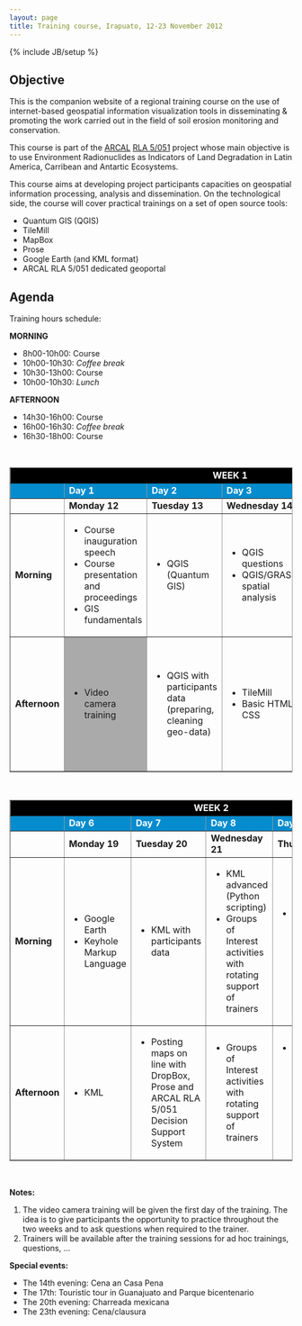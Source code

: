 ```yaml
---
layout: page
title: Training course, Irapuato, 12-23 November 2012
---
```

{% include JB/setup %}

## Objective
This is the companion website of a regional training course on the use of internet-based geospatial information visualization tools in disseminating & promoting the work carried out in the field of soil erosion monitoring and conservation. 

This course is part of the [ARCAL](http://arc.cnea.gov.ar/quees/quees_arcal-a.asp) [RLA 5/051](http://arcal.unsl.edu.ar/) project whose main objective is to use Environment Radionuclides as Indicators of Land Degradation in Latin America, Carribean and Antartic Ecosystems.

This course aims at developing project participants capacities on geospatial information processing, analysis and dissemination. On the technological side, the course will cover practical trainings on a set of open source tools:
* Quantum GIS (QGIS)
* TileMill
* MapBox
* Prose
* Google Earth (and KML format)
* ARCAL RLA 5/051 dedicated geoportal

## Agenda

Training hours schedule:

**MORNING**
* 8h00-10h00: Course
* 10h00-10h30: *Coffee break*
* 10h30-13h00: Course
* 10h00-10h30: *Lunch*

**AFTERNOON**
* 14h30-16h00: Course
* 16h00-16h30: *Coffee break*
* 16h30-18h00: Course


<br/>
<table border='1' bordercolor='#999'>
   <tr>
       <td colspan='6' align='center' bgcolor="#000"><span style='color: #FFF; font-weight:bold'>WEEK 1</span> </td>
  </tr>
  <tr bgcolor='#058cce' style='color: #FFF'>
       <td></td>
       <td> <b>Day 1</b> </td>
       <td> <b>Day 2</b> </td>
       <td> <b>Day 3</b> </td>
       <td> <b>Day 4</b> </td>
       <td> <b>Day 5</b> </td>
  </tr>
  <tr>
       <td></td>
       <td width='150px'> <b>Monday 12</b> </td>
       <td width='150px'> <b>Tuesday 13</b> </td>
       <td width='150px'> <b>Wednesday 14</b> </td>
       <td width='150px'> <b>Thursday 15</b> </td>
       <td width='150px'> <b>Friday 16</b> </td>
  </tr>
  <tr>
       <td><b>Morning</b></td>
       <td> <ul><li>Course inauguration speech</li><li>Course presentation and proceedings</li><li>GIS fundamentals</li></ul></td>
       <td> <ul><li>QGIS (Quantum GIS)</li></ul> </td>
       <td> <ul><li>QGIS questions</li><li>QGIS/GRASS spatial analysis</li></ul></td>
       <td>  <ul><li>Semiology of graphics</li><li>TileMill</li></ul></td>
       <td>  <ul><li>TileMill</li><li>MapBox</li></ul></td>
  </tr>
  <tr>
       <td><b>Afternoon</b></td>
       <td bgcolor='#AAA'> <ul><li>Video camera training</li></ul> </td>
       <td> <ul><li>QGIS with participants data (preparing, cleaning geo-data)</li></ul></td>
       <td> <ul><li>TileMill</li><li>Basic HTML, CSS</li></ul> </td>
       <td>  <ul><li>TileMill with participants data</li></ul></td>
       <td>  <ul><li>Consitution of Groups of Interest (GI)</li><li>GI activities with rotating support of trainers</li></ul></td>
  </tr>
</table>

<br/>

<table border='1' bordercolor='#999'>
   <tr>
       <td colspan='6' align='center' bgcolor="#000"><span style='color: #FFF; font-weight:bold'>WEEK 2</span> </td>
  </tr>
  <tr bgcolor='#058cce' style='color: #FFF'>
       <td></td>
       <td> <b>Day 6</b> </td>
       <td> <b>Day 7</b> </td>
       <td> <b>Day 8</b> </td>
       <td> <b>Day 9</b> </td>
       <td> <b>Day 10</b> </td>
  </tr>
  <tr>
       <td></td>
       <td width='150px'> <b>Monday 19</b> </td>
       <td width='150px'> <b>Tuesday 20</b> </td>
       <td width='150px'> <b>Wednesday 21</b> </td>
       <td width='150px'> <b>Thursday 22</b> </td>
       <td width='150px'> <b>Friday 23</b> </td>
  </tr>
  <tr>
       <td><b>Morning</b></td>
       <td> <ul><li>Google Earth</li><li>Keyhole Markup Language</li></ul> </td>
       <td> <ul><li>KML with participants data</li></ul></td>
       <td> <ul><li>KML advanced (Python scripting)</li><li>Groups of Interest activities with rotating support of trainers</li></ul></td>
       <td>  <ul><li>Feeding the RLA 5/051 Decision Support System with Data</li></ul></td>
       <td bgcolor='#AAA'>  <ul><li>ARCAL RLA 5/051 members progress reports</li></ul></td>
  </tr>
  <tr>
       <td><b>Afternoon</b></td>
       <td> <ul><li>KML</li></ul> </td>
       <td> <ul><li>Posting maps on line with DropBox, Prose and ARCAL RLA 5/051 Decision Support System</li></ul></td>
       <td> <ul><li>Groups of Interest activities with rotating support of trainers</li></ul></td>
       <td> <ul><li>Feeding the ARCAL RLA 5/051 Decision Support System with participants data</li></ul> </td>
       <td bgcolor='#AAA'>  <ul><li>ARCAL RLA 5/051 members progress reports</li></ul></td>
  </tr>
</table>
</br>

**Notes:**  

1. The video camera training will be given the first day of the training. The idea is to give participants the opportunity to practice throughout the two weeks and to ask questions when required to the trainer.
2. Trainers will be available after the training sessions for ad hoc trainings, questions, ...

**Special events:**

* The 14th evening: Cena an Casa Pena
* The 17th: Touristic tour in Guanajuato and Parque bicentenario
* The 20th evening: Charreada mexicana
* The 23th evening: Cena/clausura

